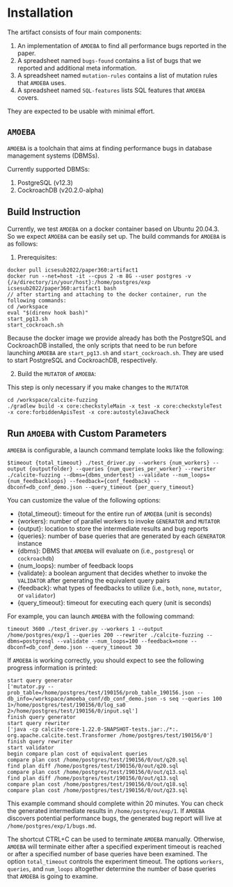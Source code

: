 # Installation

The artifact consists of four main components:

1. An implementation of `AMOEBA` to find all performance bugs reported in the paper.
2. A spreadsheet named `bugs-found` contains a list of bugs that we reported and additional meta information.
3. A spreadsheet named `mutation-rules` contains a list of mutation rules that `AMOEBA` uses.
4. A spreadsheet named `SQL-features` lists SQL features that `AMOEBA` covers.

They are expected to be usable with minimal effort.


## `AMOEBA`

`AMOEBA` is a toolchain that aims at finding performance bugs in database management systems (DBMSs).

Currently supported DBMSs:
1. PostgreSQL (v12.3)
2. CockroachDB (v20.2.0-alpha)

## Build Instruction
Currently, we test `AMOEBA` on a docker container based on Ubuntu 20.04.3. So we expect `AMOEBA` can be easily set up.
The build commands for `AMOEBA` is as follows:

1. Prerequisites:
```
docker pull icsesub2022/paper360:artifact1
docker run --net=host -it --cpus 2 -m 8G --user postgres -v {/a/directory/in/your/host}:/home/postgres/exp icsesub2022/paper360:artifact1 bash
// after starting and attaching to the docker container, run the following commands: 
cd /workspace
eval "$(direnv hook bash)"
start_pg13.sh
start_cockroach.sh
```
Because the docker image we provide already has both the PostgreSQL and CockroachDB installed, the only scripts that need to be run before launching `AMOEBA` are `start_pg13.sh` and `start_cockroach.sh`. They are used to start PostgreSQL and CockroachDB, respectively. 

2. Build the `MUTATOR` of `AMOEBA`:

This step is only necessary if you make changes to the `MUTATOR`
```
cd /workspace/calcite-fuzzing
./gradlew build -x core:checkstyleMain -x test -x core:checkstyleTest -x core:forbiddenApisTest -x core:autostyleJavaCheck

```

## Run `AMOEBA` with Custom Parameters
`AMOEBA` is configurable, a launch command template looks like the following:
```
$timeout {total_timeout} ./test_driver.py --workers {num_workers} --output {outputfolder} --queries {num_queries_per_worker} --rewriter ./calcite-fuzzing --dbms={dbms_undertest} --validate --num_loops={num_feedbackloops} --feedback={conf_feedback} --dbconf=db_conf_demo.json --query_timeout {per_query_timeout}

```

You can customize the value of the following options:
- {total_timeout}: timeout for the entire run of `AMOEBA` (unit is seconds)
- {workers}: number of parallel workers to invoke `GENERATOR` and `MUTATOR`
- {output}: location to store the intermediate results and bug reports
- {queries}: number of base queries that are generated by each `GENERATOR` instance
- {dbms}: DBMS that `AMOEBA` will evaluate on (i.e., `postgresql` or `cockroachdb`) 
- {num_loops}: number of feedback loops
- {validate}: a boolean argument that decides whether to invoke the `VALIDATOR` after generating the equivalent query pairs
- {feedback}: what types of feedbacks to utilize (i.e., `both`, `none`, `mutator`, or `validator`)
- {query_timeout}: timeout for executing each query (unit is seconds)


For example, you can launch `AMOEBA` with the following command:

```
timeout 3600 ./test_driver.py --workers 1 --output /home/postgres/exp/1 --queries 200 --rewriter ./calcite-fuzzing --dbms=postgresql --validate --num_loops=100 --feedback=none --dbconf=db_conf_demo.json --query_timeout 30
```
If `AMOEBA` is working correctly, you should expect to see the following progress information is printed:
```
start query generator
['mutator.py --prob_table=/home/postgres/test/190156/prob_table_190156.json --db_info=/workspace/amoeba_conf/db_conf_demo.json -s seq --queries 100 1>/home/postgres/test/190156/0/log_sa0 2>/home/postgres/test/190156/0/input.sql']
finish query generator
start query rewriter
['java -cp calcite-core-1.22.0-SNAPSHOT-tests.jar:./*:. org.apache.calcite.test.Transformer /home/postgres/test/190156/0']
finish query rewriter
start validator
begin compare plan cost of equivalent queries
compare plan cost /home/postgres/test/190156/0/out/q20.sql
find plan diff /home/postgres/test/190156/0/out/q20.sql
compare plan cost /home/postgres/test/190156/0/out/q13.sql
find plan diff /home/postgres/test/190156/0/out/q13.sql
compare plan cost /home/postgres/test/190156/0/out/q18.sql
compare plan cost /home/postgres/test/190156/0/out/q23.sql
```
This example command should complete within 20 minutes. You can check the generated intermediate results in `/home/postgres/exp/1`. If `AMOEBA` discovers potential performance bugs, the generated bug report will live at `/home/postgres/exp/1/bugs.md`.

The shortcut CTRL+C can be used to terminate `AMOEBA` manually. Otherwise, `AMOEBA` will terminate either after a specified experiment timeout is reached or after a specified number of base queries have been examined. The option `total_timeout` controls the experiment timeout. The options `workers`,  `queries`, and `num_loops` altogether determine the number of base queries that `AMOEBA` is going to examine.


